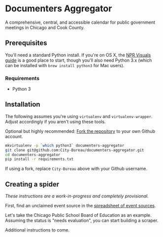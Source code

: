 # Documenters Aggregator

A comprehensive, central, and accessible calendar for public government meetings in Chicago and Cook County.

## Prerequisites

You'll need a standard Python install. If you're on OS X, the [NPR Visuals guide](http://blog.apps.npr.org/2013/06/06/how-to-setup-a-developers-environment.html) is a good place to start, though you'll also need Python 3.x (which can be installed with `brew install python3` for Mac users).

### Requirements

* Python 3

## Installation

The following assumes you're using `virtualenv` and `virtualenv-wrapper`. Adjust accordingly if you aren't using these tools.

Optional but highly recommended: [Fork the repository](https://github.com/City-Bureau/documenters-aggregator/fork) to your own Github account.

```bash
mkvirtualenv -p `which python3` documenters-aggregator
git clone git@github.com:City-Bureau/documenters-aggregator.git
cd documenters-aggregator
pip install -r requirements.txt
```

If using a fork, replace `City-Bureau` above with your Github username.

## Creating a spider

_These instructions are a work-in-progress and completely provisional._

First, find an unclaimed event source in the [spreadsheet of event sources](http://www.cpsboe.org/meetings/planning-calendar).

Let's take the Chicago Public School Board of Education as an example. Assuming the status is "needs evaluation", you can start building a scraper.

Additional instructions to come.


